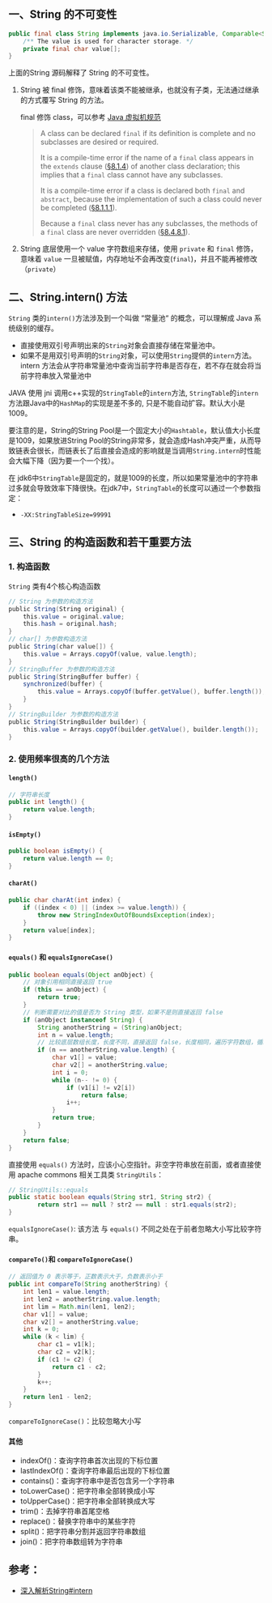 ## 一、String 的不可变性

```java
public final class String implements java.io.Serializable, Comparable<String>, CharSequence {
    /** The value is used for character storage. */
    private final char value[];
}
```

上面的String 源码解释了 String 的不可变性。

1. String 被 final 修饰，意味着该类不能被继承，也就没有子类，无法通过继承的方式覆写 String 的方法。

   final 修饰 class，可以参考 [Java  虚拟机规范](https://docs.oracle.com/javase/specs/jls/se11/html/jls-8.html#jls-8.1.1.2)

   > A class can be declared `final` if its definition is complete and no subclasses are desired or required.
   >
   > It is a compile-time error if the name of a `final` class appears in the `extends` clause ([§8.1.4](https://docs.oracle.com/javase/specs/jls/se11/html/jls-8.html#jls-8.1.4)) of another class declaration; this implies that a `final` class cannot have any subclasses.
   >
   > It is a compile-time error if a class is declared both `final` and `abstract`, because the implementation of such a class could never be completed ([§8.1.1.1](https://docs.oracle.com/javase/specs/jls/se11/html/jls-8.html#jls-8.1.1.1)).
   >
   > Because a `final` class never has any subclasses, the methods of a `final` class are never overridden ([§8.4.8.1](https://docs.oracle.com/javase/specs/jls/se11/html/jls-8.html#jls-8.4.8.1)).

2. String 底层使用一个 value 字符数组来存储，使用 `private` 和 `final` 修饰，意味着 `value` 一旦被赋值，内存地址不会再改变(`final`)，并且不能再被修改（`private`）

## 二、String.intern() 方法

`String` 类的`intern()`方法涉及到一个叫做 “常量池“ 的概念，可以理解成 Java 系统级别的缓存。

- 直接使用双引号声明出来的`String`对象会直接存储在常量池中。
- 如果不是用双引号声明的`String`对象，可以使用`String`提供的`intern`方法。intern 方法会从字符串常量池中查询当前字符串是否存在，若不存在就会将当前字符串放入常量池中

JAVA 使用 jni 调用c++实现的`StringTable`的`intern`方法, `StringTable`的`intern`方法跟Java中的`HashMap`的实现是差不多的, 只是不能自动扩容。默认大小是1009。<!--more-->

要注意的是，String的String Pool是一个固定大小的`Hashtable`，默认值大小长度是1009，如果放进String Pool的String非常多，就会造成Hash冲突严重，从而导致链表会很长，而链表长了后直接会造成的影响就是当调用`String.intern`时性能会大幅下降（因为要一个一个找）。

在 jdk6中`StringTable`是固定的，就是1009的长度，所以如果常量池中的字符串过多就会导致效率下降很快。在jdk7中，`StringTable`的长度可以通过一个参数指定：

- `-XX:StringTableSize=99991`

## 三、String 的构造函数和若干重要方法

### 1. 构造函数

`String` 类有4个核心构造函数

```java
// String 为参数的构造方法
public String(String original) {
    this.value = original.value;
    this.hash = original.hash;
}
// char[] 为参数构造方法
public String(char value[]) {
    this.value = Arrays.copyOf(value, value.length);
}
// StringBuffer 为参数的构造方法
public String(StringBuffer buffer) {
    synchronized(buffer) {
        this.value = Arrays.copyOf(buffer.getValue(), buffer.length());
    }
}
// StringBuilder 为参数的构造方法
public String(StringBuilder builder) {
    this.value = Arrays.copyOf(builder.getValue(), builder.length());
}
```

### 2. 使用频率很高的几个方法

#### `length()`

```java
// 字符串长度
public int length() {
    return value.length;
}
```



#### `isEmpty()`

```java
public boolean isEmpty() {
    return value.length == 0;
}
```



#### `charAt()`

```java
public char charAt(int index) {
    if ((index < 0) || (index >= value.length)) {
        throw new StringIndexOutOfBoundsException(index);
    }
    return value[index];
}
```



#### `equals()`  和 `equalsIgnoreCase()`

```java
public boolean equals(Object anObject) {
    // 对象引用相同直接返回 true
    if (this == anObject) {
        return true;
    }
    // 判断需要对比的值是否为 String 类型，如果不是则直接返回 false
    if (anObject instanceof String) {
        String anotherString = (String)anObject;
        int n = value.length;
        // 比较底层数组长度，长度不同，直接返回 false，长度相同，遍历字符数组，循环比较，只要有一个字符不同，返回 false
        if (n == anotherString.value.length) {
            char v1[] = value;
            char v2[] = anotherString.value;
            int i = 0;
            while (n-- != 0) {
                if (v1[i] != v2[i])
                    return false;
                i++;
            }
            return true;
        }
    }
    return false;
}
```

直接使用 `equals()` 方法时，应该小心空指针。非空字符串放在前面，或者直接使用 apache commons 相关工具类 `StringUtils`：

```java
// StringUtils::equals
public static boolean equals(String str1, String str2) {
        return str1 == null ? str2 == null : str1.equals(str2);
}
```

 `equalsIgnoreCase()`: 该方法 与 `equals()` 不同之处在于前者忽略大小写比较字符串。



####  `compareTo()`和 `compareToIgnoreCase()`

```java
// 返回值为 0 表示等于，正数表示大于，负数表示小于
public int compareTo(String anotherString) {
    int len1 = value.length;
    int len2 = anotherString.value.length;
    int lim = Math.min(len1, len2);
    char v1[] = value;
    char v2[] = anotherString.value;
    int k = 0;
    while (k < lim) {
        char c1 = v1[k];
        char c2 = v2[k];
        if (c1 != c2) {
            return c1 - c2;
        }
        k++;
    }
    return len1 - len2;
}
```

`compareToIgnoreCase()`：比较忽略大小写



#### 其他

+ indexOf()：查询字符串首次出现的下标位置
+ lastIndexOf()：查询字符串最后出现的下标位置
+ contains()：查询字符串中是否包含另一个字符串
+ toLowerCase()：把字符串全部转换成小写
+ toUpperCase()：把字符串全部转换成大写
+ trim()：去掉字符串首尾空格
+ replace()：替换字符串中的某些字符
+ split()：把字符串分割并返回字符串数组
+ join()：把字符串数组转为字符串

## 参考：

+ [深入解析String#intern](https://tech.meituan.com/2014/03/06/in-depth-understanding-string-intern.html)

